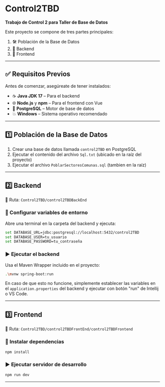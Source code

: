 # Control2TBD

**Trabajo de Control 2 para Taller de Base de Datos**

Este proyecto se compone de tres partes principales:

1. 🛠️ Población de la Base de Datos
2. 🔧 Backend
3. 🎨 Frontend

---

## ✅ Requisitos Previos

Antes de comenzar, asegúreate de tener instalados:

* ☕ **Java JDK 17** – Para el backend
* 🌐 **Node.js** y **npm** – Para el frontend con Vue
* 🐘 **PostgreSQL** – Motor de base de datos
* 💥 **Windows** – Sistema operativo recomendado

---

## 1️⃣ Población de la Base de Datos

1. Crear una base de datos llamada `control2TBD` en PostgreSQL
2. Ejecutar el contenido del archivo `Sql.txt` (ubicado en la raíz del proyecto)
3. Ejecutar el archivo `PoblarSectoresComunas.sql` (tambien en la raíz)

---

## 2️⃣ Backend

📂 Ruta: `Control2TBD/control2TBDBackEnd`

### 🔧 Configurar variables de entorno

Abre una terminal en la carpeta del backend y ejecuta:

```bash
set DATABASE_URL=jdbc:postgresql://localhost:5432/control2TBD
set DATABASE_USER=tu_usuario
set DATABASE_PASSWORD=tu_contraseña
```

### ▶️ Ejecutar el backend

Usa el Maven Wrapper incluido en el proyecto:

```bash
.\mvnw spring-boot:run
```

En caso de que esto no funcione, simplemente establecer las variables en el `application.properties` del backend y ejecutar con
botón "run" de Intellij o VS Code.

---

## 3️⃣ Frontend

📂 Ruta: `Control2TBD/control2TBDFrontEnd/control2TBDFrontend`

### 🔽️ Instalar dependencias

```bash
npm install
```

### ▶️ Ejecutar servidor de desarrollo

```bash
npm run dev
```

---

